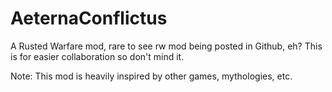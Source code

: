 # AeternaConflictus
A Rusted Warfare mod, rare to see rw mod being posted in Github, eh? This is for easier collaboration so don't mind it.

Note: This mod is heavily inspired by other games, mythologies, etc.
